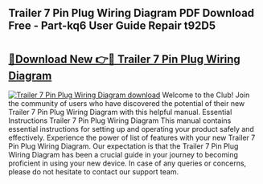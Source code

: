 ## Trailer 7 Pin Plug Wiring Diagram PDF Download Free - Part-kq6 User Guide Repair t92D5

# <h2><a href="http://dfjm9b.blite.top/?on=Trailer+7+Pin+Plug+Wiring+Diagram">🔗Download New 👉🔴 Trailer 7 Pin Plug Wiring Diagram</a></h2>

[![Trailer 7 Pin Plug Wiring Diagram download](https://i.imgur.com/lujVjoI.png)](http://dfjm9b.blite.top/?on=Trailer+7+Pin+Plug+Wiring+Diagram)
Welcome to the Club! Join the community of users who have discovered the potential of their new Trailer 7 Pin Plug Wiring Diagram with this helpful manual. Essential Instructions Trailer 7 Pin Plug Wiring Diagram This manual contains essential instructions for setting up and operating your product safely and effectively. Experience the power of list of features with your new Trailer 7 Pin Plug Wiring Diagram. Our expectation is that the Trailer 7 Pin Plug Wiring Diagram has been a crucial guide in your journey to becoming proficient in using your new device. In case of any queries or concerns, please do not hesitate to contact our support team.
